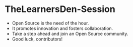 # TheLearnersDen-Session

- Open Source is the need of the hour.
- It promotes innovation and fosters collaboration.
- Take a step ahead and join an Open Source community.
- Good luck, contributors!